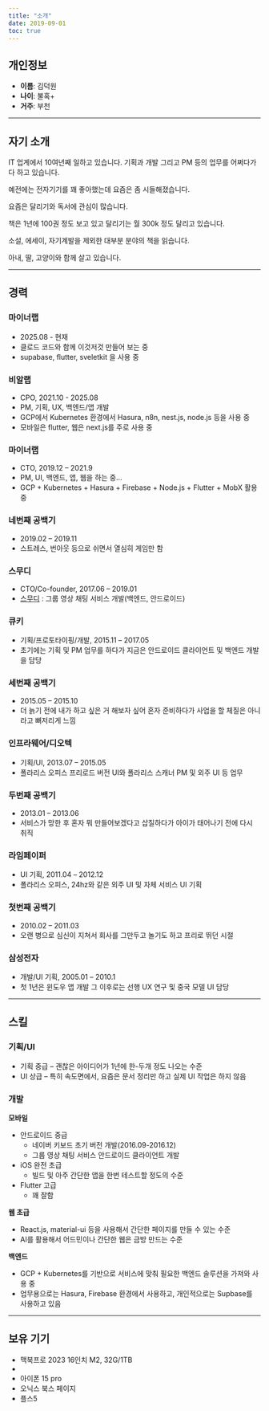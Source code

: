```yaml
---
title: "소개"
date: 2019-09-01
toc: true
---
```


## 개인정보

- **이름**: 김덕원
- **나이**: 불혹+
- **거주**: 부천

---

## 자기 소개

IT 업계에서 10여년째 일하고 있습니다. 기획과 개발 그리고 PM 등의 업무를 어쩌다가 다 하고 있습니다.

예전에는 전자기기를 꽤 좋아했는데 요즘은 좀 시들해졌습니다.

요즘은 달리기와 독서에 관심이 많습니다.

책은 1년에 100권 정도 보고 있고 달리기는 월 300k 정도 달리고 있습니다.

소설, 에세이, 자기계발을 제외한 대부분 분야의 책을 읽습니다.

아내, 딸, 고양이와 함께 살고 있습니다.

---

## 경력

### 마이너랩
- 2025.08 - 현재
- 클로드 코드와 함께 이것저것 만들어 보는 중
- supabase, flutter, sveletkit 을 사용 중

### 비알랩
- CPO, 2021.10 - 2025.08
- PM, 기획, UX, 백엔드/앱 개발
- GCP에서 Kubernetes 환경에서 Hasura, n8n, nest.js, node.js 등을 사용 중
- 모바일은 flutter, 웹은 next.js를 주로 사용 중

### 마이너랩
- CTO, 2019.12 – 2021.9
- PM, UI, 백엔드, 앱, 웹을 하는 중...
- GCP + Kubernetes + Hasura + Firebase + Node.js + Flutter + MobX 활용 중

### 네번째 공백기
- 2019.02 – 2019.11
- 스트레스, 번아웃 등으로 쉬면서 열심히 게임만 함

### 스무디
- CTO/Co-founder, 2017.06 – 2019.01
- [스무디](https://play.google.com/store/apps/details?id=co.smoothy) : 그룹 영상 채팅 서비스 개발(백엔드, 안드로이드)

### 큐키
- 기획/프로토타이핑/개발, 2015.11 – 2017.05
- 초기에는 기획 및 PM 업무를 하다가 지금은 안드로이드 클라이언트 및 백엔드 개발을 담당

### 세번째 공백기
- 2015.05 – 2015.10
- 더 늙기 전에 내가 하고 싶은 거 해보자 싶어 혼자 준비하다가 사업을 할 체질은 아니라고 뼈저리게 느낌

### 인프라웨어/디오텍
- 기획/UI, 2013.07 – 2015.05
- 폴라리스 오피스 프리로드 버전 UI와 폴라리스 스캐너 PM 및 외주 UI 등 업무

### 두번째 공백기
- 2013.01 – 2013.06
- 서비스가 망한 후 혼자 뭐 만들어보겠다고 삽질하다가 아이가 태어나기 전에 다시 취직

### 라임페이퍼
- UI 기획, 2011.04 – 2012.12
- 폴라리스 오피스, 24hz와 같은 외주 UI 및 자체 서비스 UI 기획

### 첫번째 공백기
- 2010.02 – 2011.03
- 오랜 병으로 심신이 지쳐서 회사를 그만두고 놀기도 하고 프리로 뛰던 시절

### 삼성전자
- 개발/UI 기획, 2005.01 – 2010.1
- 첫 1년은 윈도우 앱 개발 그 이후로는 선행 UX 연구 및 중국 모델 UI 담당

---

## 스킬

### 기획/UI
- 기획 중급 – 괜찮은 아이디어가 1년에 한-두개 정도 나오는 수준
- UI 상급 – 특히 속도면에서, 요즘은 문서 정리만 하고 실제 UI 작업은 하지 않음

### 개발

**모바일**
- 안드로이드 중급
  - 네이버 키보드 초기 버전 개발(2016.09-2016.12)
  - 그룹 영상 채팅 서비스 안드로이드 클라이언트 개발
- iOS 완전 초급
  - 빌드 및 아주 간단한 앱을 한번 테스트할 정도의 수준
- Flutter 고급
  - 꽤 잘함

**웹 초급**
- React.js, material-ui 등을 사용해서 간단한 페이지를 만들 수 있는 수준
- AI를 활용해서 어드민이나 간단한 웹은 금방 만드는 수준

**백엔드**
- GCP + Kubernetes를 기반으로 서비스에 맞춰 필요한 백엔드 솔루션을 가져와 사용 중
- 업무용으로는 Hasura, Firebase 환경에서 사용하고, 개인적으로는 Supbase를 사용하고 있음

---

## 보유 기기

- 맥북프로 2023 16인치 M2, 32G/1TB
- 
- 아이폰 15 pro
- 오닉스 북스 페이지
- 플스5
